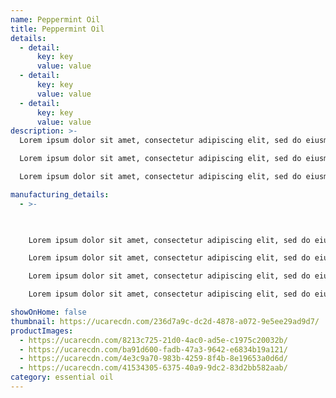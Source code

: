 ```yaml
---
name: Peppermint Oil
title: Peppermint Oil
details:
  - detail:
      key: key
      value: value
  - detail:
      key: key
      value: value
  - detail:
      key: key
      value: value
description: >-
  Lorem ipsum dolor sit amet, consectetur adipiscing elit, sed do eiusmod tempor incididunt ut labore et dolore magna aliqua. Senectus et netus et malesuada fames. Nulla facilisi etiam dignissim diam quis enim lobortis scelerisque fermentum.

  Lorem ipsum dolor sit amet, consectetur adipiscing elit, sed do eiusmod tempor incididunt ut labore et dolore magna aliqua. Senectus et netus et malesuada fames. Nulla facilisi etiam dignissim diam quis enim lobortis scelerisque fermentum.

  Lorem ipsum dolor sit amet, consectetur adipiscing elit, sed do eiusmod tempor incididunt ut labore et dolore magna aliqua. Senectus et netus et malesuada fames. Nulla facilisi etiam dignissim diam quis enim lobortis scelerisque fermentum.

manufacturing_details:
  - >-
   


    Lorem ipsum dolor sit amet, consectetur adipiscing elit, sed do eiusmod tempor incididunt ut labore et dolore magna aliqua. Senectus et netus et malesuada fames. Nulla facilisi etiam dignissim diam quis enim lobortis scelerisque fermentum.

    Lorem ipsum dolor sit amet, consectetur adipiscing elit, sed do eiusmod tempor incididunt ut labore et dolore magna aliqua. Senectus et netus et malesuada fames. Nulla facilisi etiam dignissim diam quis enim lobortis scelerisque fermentum.

    Lorem ipsum dolor sit amet, consectetur adipiscing elit, sed do eiusmod tempor incididunt ut labore et dolore magna aliqua. Senectus et netus et malesuada fames. Nulla facilisi etiam dignissim diam quis enim lobortis scelerisque fermentum.

    Lorem ipsum dolor sit amet, consectetur adipiscing elit, sed do eiusmod tempor incididunt ut labore et dolore magna aliqua. Senectus et netus et malesuada fames. Nulla facilisi etiam dignissim diam quis enim lobortis scelerisque fermentum.

showOnHome: false
thumbnail: https://ucarecdn.com/236d7a9c-dc2d-4878-a072-9e5ee29ad9d7/
productImages:
  - https://ucarecdn.com/8213c725-21d0-4ac0-ad5e-c1975c20032b/
  - https://ucarecdn.com/ba91d600-fadb-47a3-9642-e6834b19a121/
  - https://ucarecdn.com/4e3c9a70-983b-4259-8f4b-8e19653a0d6d/
  - https://ucarecdn.com/41534305-6375-40a9-9dc2-83d2bb582aab/
category: essential oil
---
```


